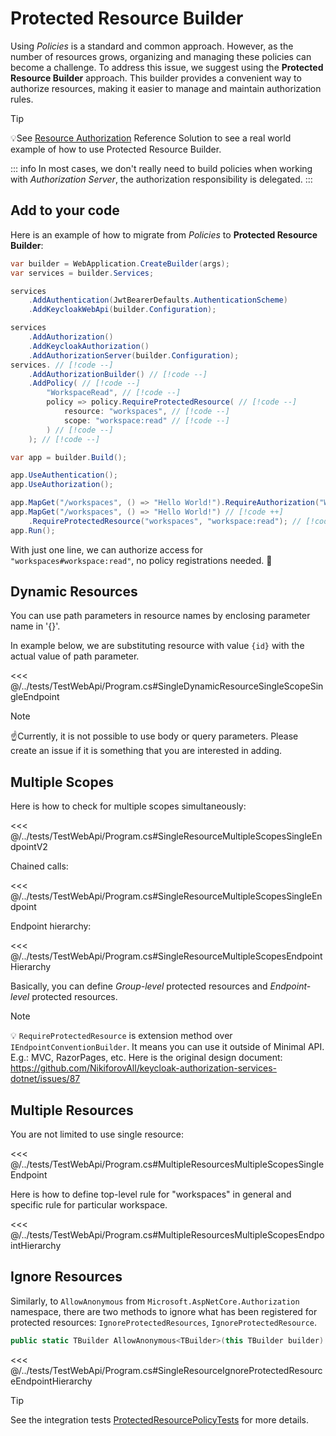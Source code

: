 # Protected Resource Builder

Using *Policies* is a standard and common approach. However, as the number of resources grows, organizing and managing these policies can become a challenge. To address this issue, we suggest using the **Protected Resource Builder** approach. This builder provides a convenient way to authorize resources, making it easier to manage and maintain authorization rules.

> [!TIP]
> 💡See [Resource Authorization](/examples/resource-authorization) Reference Solution to see a real world example of how to use Protected Resource Builder.

::: info
In most cases, we don't really need to build policies when working with *Authorization Server*, the authorization responsibility is delegated.
:::

## Add to your code

Here is an example of how to migrate from *Policies* to **Protected Resource Builder**:

```csharp
var builder = WebApplication.CreateBuilder(args);
var services = builder.Services;

services
    .AddAuthentication(JwtBearerDefaults.AuthenticationScheme)
    .AddKeycloakWebApi(builder.Configuration);

services
    .AddAuthorization()
    .AddKeycloakAuthorization()
    .AddAuthorizationServer(builder.Configuration);
services. // [!code --] 
    .AddAuthorizationBuilder() // [!code --]
    .AddPolicy( // [!code --]
        "WorkspaceRead", // [!code --]
        policy => policy.RequireProtectedResource( // [!code --]
            resource: "workspaces", // [!code --]
            scope: "workspace:read" // [!code --]
        ) // [!code --]
    ); // [!code --]

var app = builder.Build();

app.UseAuthentication();
app.UseAuthorization();

app.MapGet("/workspaces", () => "Hello World!").RequireAuthorization("WorkspaceRead");  // [!code --]
app.MapGet("/workspaces", () => "Hello World!") // [!code ++]
    .RequireProtectedResource("workspaces", "workspace:read"); // [!code ++]
app.Run();
```

With just one line, we can authorize access for `"workspaces#workspace:read"`, no policy registrations needed. 🚀

## Dynamic Resources

You can use path parameters in resource names by enclosing parameter name in '{}'.

In example below, we are substituting resource with value `{id}` with the actual value of path parameter.

<<< @/../tests/TestWebApi/Program.cs#SingleDynamicResourceSingleScopeSingleEndpoint

> [!NOTE]
> ☝️Currently, it is not possible to use body or query parameters. Please create an issue if it is something that you are interested in adding.

## Multiple Scopes

Here is how to check for multiple scopes simultaneously:

<<< @/../tests/TestWebApi/Program.cs#SingleResourceMultipleScopesSingleEndpointV2

Chained calls:

<<< @/../tests/TestWebApi/Program.cs#SingleResourceMultipleScopesSingleEndpoint

Endpoint hierarchy:

<<< @/../tests/TestWebApi/Program.cs#SingleResourceMultipleScopesEndpointHierarchy

Basically, you can define *Group-level* protected resources and *Endpoint-level* protected resources.

> [!NOTE]
> 💡 `RequireProtectedResource` is extension method over `IEndpointConventionBuilder`. It means you can use it outside of Minimal API. E.g.: MVC, RazorPages, etc. Here is the original design document: <https://github.com/NikiforovAll/keycloak-authorization-services-dotnet/issues/87>

## Multiple Resources

You are not limited to use single resource:

<<< @/../tests/TestWebApi/Program.cs#MultipleResourcesMultipleScopesSingleEndpoint

Here is how to define top-level rule for "workspaces" in general and specific rule for particular workspace.

<<< @/../tests/TestWebApi/Program.cs#MultipleResourcesMultipleScopesEndpointHierarchy

## Ignore Resources

Similarly, to `AllowAnonymous` from `Microsoft.AspNetCore.Authorization` namespace, there are two methods to ignore what has been registered for protected resources: `IgnoreProtectedResources`, `IgnoreProtectedResource`.

```csharp
public static TBuilder AllowAnonymous<TBuilder>(this TBuilder builder) where TBuilder : IEndpointConventionBuilder;
```

<<< @/../tests/TestWebApi/Program.cs#SingleResourceIgnoreProtectedResourceEndpointHierarchy

> [!TIP]
> See the integration tests [ProtectedResourcePolicyTests](https://github.com/NikiforovAll/keycloak-authorization-services-dotnet/tree/main/tests/Keycloak.AuthServices.IntegrationTests/ProtectedResourcePolicyTests.cs) for more details.
